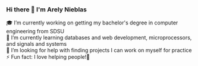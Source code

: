 ### Hi there 👋 I'm Arely Nieblas</br>

🎓 I’m currently working on getting my bachelor's degree in computer engineering from SDSU</br>
🌱 I’m currently learning databases and web development, microprocessors, and signals and systems</br>
🤔 I’m looking for help with finding projects I can work on myself for practice</br>
⚡ Fun fact: I love helping people!💞️ </br>
<!--
**arelynieblas/arelynieblas** is a ✨ _special_ ✨ repository because its `README.md` (this file) appears on your GitHub profile.

Here are some ideas to get you started:

- 🔭 I’m currently working on ...
- 🌱 I’m currently learning ...
- 👯 I’m looking to collaborate on ...
- 🤔 I’m looking for help with ...
- 💬 Ask me about ...
- 📫 How to reach me: ...
- 😄 Pronouns: ...
- ⚡ Fun fact: ...
-->
